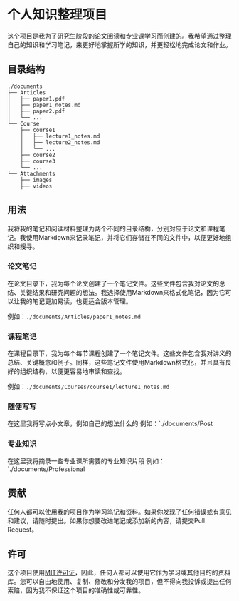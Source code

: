 # 个人知识整理项目

这个项目是我为了研究生阶段的论文阅读和专业课学习而创建的。我希望通过整理自己的知识和学习笔记，来更好地掌握所学的知识，并更轻松地完成论文和作业。

## 目录结构


``` 
./documents
├── Articles
│   ├── paper1.pdf
│   ├── paper1_notes.md
│   ├── paper2.pdf
│   └── ...
└── Course
    ├── course1
    │   ├── lecture1_notes.md
    │   ├── lecture2_notes.md
    │   └── ...
    ├── course2
    ├── course3
    └── ...
└── Attachments
    ├── images
    ├── videos
```

## 用法

我将我的笔记和阅读材料整理为两个不同的目录结构，分别对应于论文和课程笔记。我使用Markdown来记录笔记，并将它们存储在不同的文件中，以便更好地组织和搜寻。

### 论文笔记

在论文目录下，我为每个论文创建了一个笔记文件。这些文件包含我对论文的总结、关键结果和研究问题的想法。我选择使用Markdown来格式化笔记，因为它可以让我的笔记更加易读，也更适合版本管理。

例如：`./documents/Articles/paper1_notes.md`

### 课程笔记

在课程目录下，我为每个每节课程创建了一个笔记文件。这些文件包含我对讲义的总结、关键概念和例子。同样，这些笔记文件使用Markdown格式化，并且具有良好的组织结构，以便更容易地审读和查找。

例如：`./documents/Courses/course1/lecture1_notes.md`

###  随便写写

在这里我将写点小文章，例如自己的想法什么的
例如：`./documents/Post

###  专业知识

在这里我将摘录一些专业课所需要的专业知识片段
例如：`./documents/Professional


## 贡献

任何人都可以使用我的项目作为学习笔记和资料。如果你发现了任何错误或有意见和建议，请随时提出。如果你想要改进笔记或添加新的内容，请提交Pull Request。

## 许可

这个项目使用[MIT许可证](https://mit-license.org/)，因此，任何人都可以使用它作为学习或其他目的的资料库。您可以自由地使用、复制、修改和分发我的项目，但不得向我投诉或提出任何索赔，因为我不保证这个项目的准确性或可靠性。